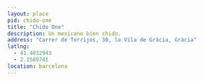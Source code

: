 ```yaml
---
layout: place
pid: chido-one
title: "Chido One"
description: Un mexicano bien chido.
address: "Carrer de Torrijos, 30, la Vila de Gràcia, Gràcia"
latlng:
  - 41.4032943
  - 2.1589741
location: barcelona
---
```


